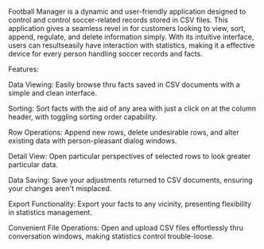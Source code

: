 Football Manager is a dynamic and user-friendly application designed to control and control soccer-related records stored in CSV files. This application gives a seamless revel in for customers looking to view, sort, append, regulate, and delete information simply. With its intuitive interface, users can resultseasily have interaction with statistics, making it a effective device for every person handling soccer records and facts.

Features:

Data Viewing: Easily browse thru facts saved in CSV documents with a simple and clean interface.

Sorting: Sort facts with the aid of any area with just a click on at the column header, with toggling sorting order capability.

Row Operations: Append new rows, delete undesirable rows, and alter existing data with person-pleasant dialog windows.

Detail View: Open particular perspectives of selected rows to look greater particular data.

Data Saving: Save your adjustments returned to CSV documents, ensuring your changes aren't misplaced.

Export Functionality: Export your facts to any vicinity, presenting flexibility in statistics management.

Convenient File Operations: Open and upload CSV files effortlessly thru conversation windows, making statistics control trouble-loose.
